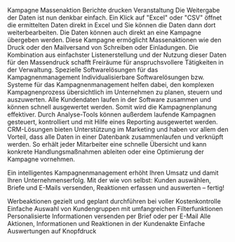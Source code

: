 
Kampagne Massenaktion Berichte drucken Veranstaltung
Die Weitergabe der Daten ist nun denkbar einfach. Ein Klick auf "Excel" oder "CSV" öffnet die ermittelten Daten direkt in Excel und Sie können die Daten dann dort weiterbearbeiten.
Die Daten können auch direkt an eine Kampagne übergeben werden. Diese Kampagne ermöglicht Massenaktionen wie den Druck oder den Mailversand von Schreiben oder Einladungen. Die Kombination aus einfachster Listenerstellung und der Nutzung dieser Daten für den Massendruck schafft Freiräume für anspruchsvollere Tätigkeiten in der Verwaltung.
Spezielle Softwarelösungen für das Kampagnenmanagement
Individualisierbare Softwarelösungen bzw. Systeme für das Kampagnenmanagement helfen dabei, den komplexen Kampagnenprozess übersichtlich im Unternehmen zu planen, steuern und auszuwerten. Alle Kundendaten laufen in der Software zusammen und können schnell ausgewertet werden. Somit wird die Kampagnenplanung effektiver. Durch Analyse-Tools können außerdem laufende Kampagnen gesteuert, kontrolliert und mit Hilfe eines Reporting ausgewertet werden. CRM-Lösungen bieten Unterstützung im Marketing und haben vor allem den Vorteil, dass alle Daten in einer Datenbank zusammenlaufen und verknüpft werden. So erhält jeder Mitarbeiter eine schnelle Übersicht und kann konkrete Handlungsmaßnahmen ableiten oder eine Optimierung der Kampagne vornehmen.

Ein intelligentes Kampagnenmanagement erhöht Ihren Umsatz und damit Ihren Unternehmenserfolg. Mit der  wie von selbst: Kunden auswählen, Briefe und E-Mails versenden, Reaktionen erfassen und auswerten – fertig!

Werbeaktionen gezielt und geplant durchführen bei voller Kostenkontrolle
Einfache Auswahl von Kundengruppen mit umfangreichen Filterfunktionen
Personalisierte Informationen versenden per Brief oder per E-Mail
Alle Aktionen, Informationen und Reaktionen in der Kundenakte
Einfache Auswertungen auf Knopfdruck


